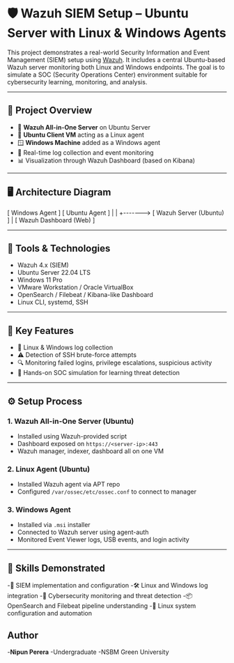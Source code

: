 # 🛡️ Wazuh SIEM Setup – Ubuntu Server with Linux & Windows Agents

This project demonstrates a real-world Security Information and Event Management (SIEM) setup using [Wazuh](https://wazuh.com). It includes a central Ubuntu-based Wazuh server monitoring both Linux and Windows endpoints. The goal is to simulate a SOC (Security Operations Center) environment suitable for cybersecurity learning, monitoring, and analysis.

---

## 📌 Project Overview

- 🔧 **Wazuh All-in-One Server** on Ubuntu Server
- 🐧 **Ubuntu Client VM** acting as a Linux agent
- 🪟 **Windows Machine** added as a Windows agent
- 📡 Real-time log collection and event monitoring
- 📊 Visualization through Wazuh Dashboard (based on Kibana)

---

## 🖥️ Architecture Diagram

[ Windows Agent ] [ Ubuntu Agent ]
| |
+-------> [ Wazuh Server (Ubuntu) ]
|
[ Wazuh Dashboard (Web) ]


---

## 🚀 Tools & Technologies

- Wazuh 4.x (SIEM)
- Ubuntu Server 22.04 LTS
- Windows 11 Pro
- VMware Workstation / Oracle VirtualBox
- OpenSearch / Filebeat / Kibana-like Dashboard
- Linux CLI, systemd, SSH

---

## 🔐 Key Features

- 📡 Linux & Windows log collection
- ⚠️ Detection of SSH brute-force attempts
- 🔍 Monitoring failed logins, privilege escalations, suspicious activity
- 🧠 Hands-on SOC simulation for learning threat detection

---

## ⚙️ Setup Process

### 1. Wazuh All-in-One Server (Ubuntu)

- Installed using Wazuh-provided script
- Dashboard exposed on `https://<server-ip>:443`
- Wazuh manager, indexer, dashboard all on one VM

### 2. Linux Agent (Ubuntu)

- Installed Wazuh agent via APT repo
- Configured `/var/ossec/etc/ossec.conf` to connect to manager

### 3. Windows Agent

- Installed via `.msi` installer
- Connected to Wazuh server using agent-auth
- Monitored Event Viewer logs, USB events, and login activity

---

## 💼 Skills Demonstrated

-🧠 SIEM implementation and configuration
-🛠️ Linux and Windows log integration
-🔐 Cybersecurity monitoring and threat detection
-📦 OpenSearch and Filebeat pipeline understanding
-📁 Linux system configuration and automation

## Author

-**Nipun Perera**
-Undergraduate
-NSBM Green University
